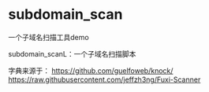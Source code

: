 # subdomain_scan
一个子域名扫描工具demo


subdomain_scanL：一个子域名扫描脚本

字典来源于： https://github.com/guelfoweb/knock/ https://raw.githubusercontent.com/jeffzh3ng/Fuxi-Scanner
